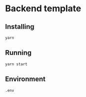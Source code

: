 # Backend template

## Installing
```
yarn
```
## Running
```
yarn start
```
## Environment
`
.env
`

